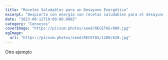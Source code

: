 ```yaml
---
title: "Recetas Saludables para un Desayuno Energético"
excerpt: "Despierta con energía con recetas saludables para el desayuno. Combina nutrientes para empezar el día con vitalidad y bienestar"
date: "2023-08-12T19:00:00.000Z"
category: "Consejos"
coverImage: "https://picsum.photos/seed/RECETAS/800.jpg"
ogImage:
  url: "https://picsum.photos/seed/RECETAS/1200/628.jpg"
---
```


Otro ejemplo